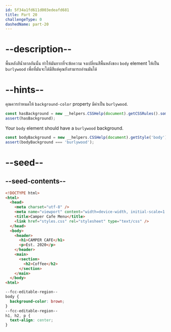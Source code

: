 ```yaml
---
id: 5f34a1fd611d003edeafd681
title: Part 20
challengeType: 0
dashedName: part-20
---
```


# --description--

พื้นหลังสีน้ำตาลอันนั้น ทำให้มันยากที่จะข้อความ
จงเปลี่ยนสีพื้นหลังของ `body` element ให้เป็น `burlywood` เพื่อที่มันจะได้มีสีแต่คุณยังสามารถอ่านมันได้

# --hints--

คุณควรกำหนดให้ `background-color` property มีค่าเป็น `burlywood`.

```js
const hasBackground = new __helpers.CSSHelp(document).getCSSRules().some(x => x.style['background-color'] === 'burlywood');
assert(hasBackground);
```

Your `body` element should have a `burlywood` background.

```js
const bodyBackground = new __helpers.CSSHelp(document).getStyle('body')?.getPropertyValue('background-color');
assert(bodyBackground === 'burlywood');
```

# --seed--

## --seed-contents--

```html
<!DOCTYPE html>
<html>
  <head>
    <meta charset="utf-8" />
    <meta name="viewport" content="width=device-width, initial-scale=1.0" />
    <title>Camper Cafe Menu</title>
    <link href="styles.css" rel="stylesheet" type="text/css" />
  </head>
  <body>
    <header>
      <h1>CAMPER CAFE</h1>
      <p>Est. 2020</p>
    </header>
    <main>
      <section>
        <h2>Coffee</h2>
      </section>
    </main>
  </body>
<html>
```

```css
--fcc-editable-region--
body {
  background-color: brown;
}
--fcc-editable-region--
h1, h2, p {
  text-align: center;
}
```
